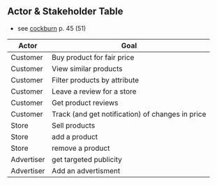 ## Actor & Stakeholder Table

- see [cockburn](http://alistair.cockburn.us/get/2465) p. 45 (51)

| Actor     | Goal                                              |
|-----------|---------------------------------------------------|
| Customer  |Buy product for fair price                         |
| Customer  |View similar products                              |
| Customer  |Filter products by attribute                       |
| Customer  |Leave a review for a store                         |
| Customer  |Get product reviews                                |
| Customer  |Track (and get notification) of changes in price   |
| Store     |Sell products                                      |
| Store     |add a product                                      |
| Store     |remove a product                                   |
| Advertiser|get targeted publicity                             |
| Advertiser|Add an advertisment                                |
